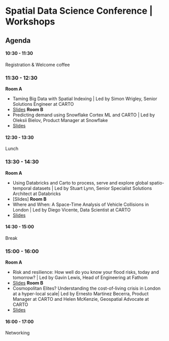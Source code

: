 # Spatial Data Science Conference | Workshops
## Agenda
#### 10:30 - 11:30
Registration & Welcome coffee
### 11:30 - 12:30
**Room A**
- Taming Big Data with Spatial Indexing |  Led by Simon Wrigley, Senior Solutions Engineer at CARTO
- [Slides](https://docs.google.com/presentation/d/1So5PcTDOIjpjqhUwRJjrFSXWdNTG_Xo3eEUDYESsRws/edit#slide=id.g2daedf72e2a_0_1)
 **Room B**
- Predicting demand using Snowflake Cortex ML and CARTO |  Led by Oleksii Bielov, Product Manager at Snowflake
- [Slides](https://docs.google.com/presentation/d/1GJfENjHhrZWD3XfKspMZWVJDkGRondtxHW4tqGGBVDU/edit#slide=id.g2da0e4fc6aa_2_13)
#### 12:30 - 13:30
Lunch
### 13:30 - 14:30
**Room A**
- Using Databricks and Carto to process, serve and explore global spatio-temporal datasets |  Led by Stuart Lynn, Senior Specialist Solutions Architect at Databricks
- [Slides]
 **Room B**
- Where and When: A Space-Time Analysis of Vehicle Collisions in London |  Led by Diego Vicente, Data Scientist at CARTO
- [Slides](https://docs.google.com/presentation/d/1FgxZquH9_zdcNDMwSfhbk4bK8FZfoGeUaVtAuykASRQ/preview?slide=id.g347906abda_0_6)
#### 14:30 - 15:00
Break
### 15:00 - 16:00
**Room A**
- Risk and resilience: How well do you know your flood risks, today and tomorrow? |  Led by Gavin Lewis, Head of Engineering at Fathom
- [Slides](https://docs.google.com/presentation/d/1twe706vpOBPB1iNk4qJpaXm371pwtlurP4nvbQ2x0Ds/edit#slide=id.g288508ba8a6_0_3093)
 **Room B**
- Cosmopolitan Elites? Understanding the cost-of-living crisis in London at a hyper-local scale|  Led by Ernesto Martínez Becerra, Product Manager at CARTO and Helen McKenzie, Geospatial Advocate at CARTO
- [Slides](https://docs.google.com/presentation/d/1luo3Y4Ge4PVhZqy7ddZfCA1eAnhqMM0eILXnQMww5Zk/edit?usp=sharing)
#### 16:00 - 17:00
Networking 
